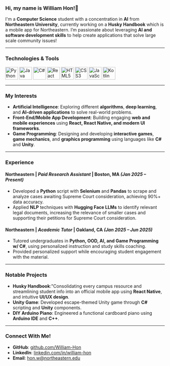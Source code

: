 ### Hi, my name is William Hon!👋

I'm a **Computer Science** student with a concentration in **AI** from **Northeastern University**, currently working on a **Husky Handbook** which is a mobile app for Northeastern. I’m passionate about leveraging **AI and software development skills** to help create applications that solve large scale community issues!

---

### Technologies & Tools
<p align="left">
  <img src="https://cdn.jsdelivr.net/gh/devicons/devicon/icons/python/python-original.svg" alt="Python" width="40" height="40"/>
  <img src="https://cdn.jsdelivr.net/gh/devicons/devicon/icons/java/java-original.svg" alt="Java" width="40" height="40"/>
  <img src="https://cdn.jsdelivr.net/gh/devicons/devicon/icons/csharp/csharp-original.svg" alt="C#" width="40" height="40"/>
  <img src="https://cdn.jsdelivr.net/gh/devicons/devicon/icons/react/react-original.svg" alt="React" width="40" height="40"/>
  <img src="https://cdn.jsdelivr.net/gh/devicons/devicon/icons/html5/html5-original.svg" alt="HTML5" width="40" height="40"/>
  <img src="https://cdn.jsdelivr.net/gh/devicons/devicon/icons/css3/css3-original.svg" alt="CSS3" width="40" height="40"/>
  <img src="https://cdn.jsdelivr.net/gh/devicons/devicon/icons/javascript/javascript-original.svg" alt="JavaScript" width="40" height="40"/>
  <img src="https://cdn.jsdelivr.net/gh/devicons/devicon/icons/kotlin/kotlin-original.svg" alt="Kotlin" width="40" height="40"/>
</p>

---

### My Interests
- **Artificial Intelligence**: Exploring different **algorithms**, **deep learning**, and **AI-driven applications** to solve real-world problems.
- **Front-End/Mobile App Development**: Building engaging **web and mobile experiences** using **React, React Native, and modern UI frameworks**.
- **Game Programming**: Designing and developing **interactive games**, **game mechanics**, and **graphics programming** using languages like **C#** and **Unity**.

---

### Experience
#### **Northeastern** | *Paid Research Assistant* | Boston, MA *(Jan 2025 – Present)*
- Developed a **Python** script with **Selenium** and **Pandas** to scrape and analyze cases awaiting Supreme Court consideration, achieving 90%+ data accuracy.
- Applied **NLP** techniques with **Hugging Face LLMs** to identify relevant legal documents, increasing the relevance of smaller cases and supporting their petitions for Supreme Court consideration.


#### **Northeastern** | *Academic Tutor* | Oakland, CA *(Jan 2025 – Jun 2025)*
- Tutored undergraduates in **Python, OOD, AI, and Game Programming w/ C#**, using personalized instruction and study skills coaching.
- Provided personalized support while encouraging student engagement with the material.


---

### Notable Projects
- **Husky Handbook**:"Consolidating every campus resource and streamlining student info into an official mobile app using **React Native**, and intuitive **UI/UX design**.
- **Unity Game**: Developed escape-themed Unity game through **C#** scripting and **Unity** components.
- **DIY Arduino Piano**: Engineered a functional cardboard piano using **Arduino IDE** and **C++**.

---

### Connect With Me!
- **GitHub**: [github.com/William-Hon](https://github.com/William-Hon)
- **LinkedIn**: [linkedin.com/in/william-hon](https://linkedin.com/in/william-hon-b368a2301)
- **Email**: hon.w@northeastern.edu

